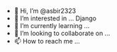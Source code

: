 - 👋 Hi, I’m @asbir2323
- 👀 I’m interested in ... Django 
- 🌱 I’m currently learning ...
- 💞️ I’m looking to collaborate on ...
- 📫 How to reach me ...

<!---
asbir2323/asbir2323 is a ✨ special ✨ repository because its `README.md` (this file) appears on your GitHub profile.
You can click the Preview link to take a look at your changes.
--->
